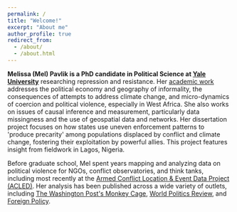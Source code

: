 ```yaml
---
permalink: /
title: "Welcome!"
excerpt: "About me"
author_profile: true
redirect_from: 
  - /about/
  - /about.html
---
```


**Melissa (Mel) Pavlik is a PhD candidate in Political Science at [Yale University](https://politicalscience.yale.edu/people/melissa-pavlik)** researching repression and resistance. Her [academic work](http://www.melissapavlik.com/publications/) addresses the political economy and geography of informality, the consequences of attempts to address climate change, and micro-dynamics of coercion and political violence, especially in West Africa. She also works on issues of causal inference and measurement, particularly data missingness and the use of geospatial data and networks. Her dissertation project focuses on how states use uneven enforcement patterns to 'produce precarity' among populations displaced by conflict and climate change, fostering their exploitation by powerful allies. This project features insight from fieldwork in Lagos, Nigeria.

Before graduate school, Mel spent years mapping and analyzing data on political violence for NGOs, conflict observatories, and think tanks, including most recently at the [Armed Conflict Location & Event Data Project (ACLED)](https://acleddata.com/author/melissa-pavlik/). Her analysis has been published across a wide variety of outlets, including [The Washington Post's Monkey Cage](https://www.washingtonpost.com/politics/2020/07/31/autocratic-governments-are-using-covid-19-pretext-clamp-down-opponents/), [World Politics Review](https://www.worldpoliticsreview.com/author/mel-pavlik/), and [Foreign Policy](https://foreignpolicy.com/author/mel-pavlik/). 

